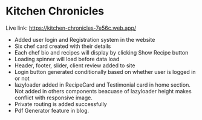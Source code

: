 # Kitchen Chronicles

Live link: https://kitchen-chronicles-7e56c.web.app/

- Added user login and Registration system in the website
- Six chef card created with their details
- Each chef bio and recipes will display by clicking Show Recipe button
- Loading spinner will load before data load
- Header, footer, slider, client review added to site
- Login button generated conditionally based on whether user is logged in or not
- lazyloader added in RecipeCard and Testimonial card in home section. Not added in others components beacuase of lazyloader height makes conflict with responsive image.
- Private routing is added successfully
- Pdf Generator feature in blog.
